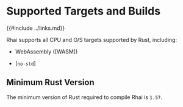 Supported Targets and Builds
============================

{{#include ../links.md}}

Rhai supports all CPU and O/S targets supported by Rust, including:

* WebAssembly ([WASM])

* [`no-std`]


Minimum Rust Version
--------------------

The minimum version of Rust required to compile Rhai is `1.57`.
